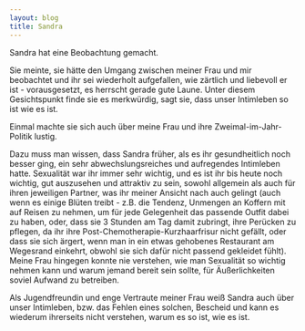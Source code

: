 ```yaml
---
layout: blog
title: Sandra
---
```


Sandra hat eine Beobachtung gemacht.

Sie meinte, sie hätte den Umgang zwischen meiner Frau und mir beobachtet und ihr sei wiederholt aufgefallen, wie zärtlich und liebevoll er ist - vorausgesetzt, es herrscht gerade gute Laune. Unter diesem Gesichtspunkt finde sie es merkwürdig, sagt sie, dass unser Intimleben so ist wie es ist.

Einmal machte sie sich auch über meine Frau und ihre Zweimal-im-Jahr-Politik lustig.

Dazu muss man wissen, dass Sandra früher, als es ihr gesundheitlich noch besser ging, ein sehr abwechslungsreiches und aufregendes Intimleben hatte. Sexualität war ihr immer sehr wichtig, und es ist ihr bis heute noch wichtig, gut auszusehen und attraktiv zu sein, sowohl allgemein als auch für ihren jeweiligen Partner, was ihr meiner Ansicht nach auch gelingt (auch wenn es einige Blüten treibt - z.B. die Tendenz, Unmengen an Koffern mit auf Reisen zu nehmen, um für jede Gelegenheit das passende Outfit dabei zu haben, oder, dass sie 3 Stunden am Tag damit zubringt, ihre Perücken zu pflegen, da ihr ihre Post-Chemotherapie-Kurzhaarfrisur nicht gefällt, oder dass sie sich ärgert, wenn man in ein etwas gehobenes Restaurant am Wegesrand einkehrt, obwohl sie sich dafür nicht passend gekleidet fühlt).
Meine Frau hingegen konnte nie verstehen, wie man Sexualität so wichtig nehmen kann und warum jemand bereit sein sollte, für Äußerlichkeiten soviel Aufwand zu betreiben.

Als Jugendfreundin und enge Vertraute meiner Frau weiß Sandra auch über unser Intimleben, bzw. das Fehlen eines solchen, Bescheid und kann es wiederum ihrerseits nicht verstehen, warum es so ist, wie es ist.